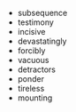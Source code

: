 - subsequence
- testimony
- incisive
- devastatingly
- forcibly
- vacuous
- detractors
- ponder
- tireless
- mounting
